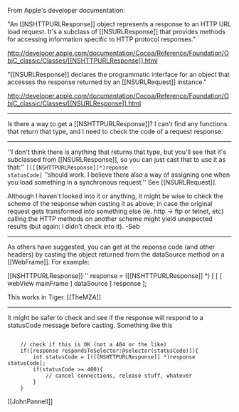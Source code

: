 From Apple's developer documentation:

"An [[NSHTTPURLResponse]] object represents a response to an HTTP URL load request. It's a subclass of [[NSURLResponse]] that provides methods for accessing information specific to HTTP protocol responses."

http://developer.apple.com/documentation/Cocoa/Reference/Foundation/ObjC_classic/Classes/[[NSHTTPURLResponse]].html

"[[NSURLResponse]] declares the programmatic interface for an object that accesses the response returned by an [[NSURLRequest]] instance."

http://developer.apple.com/documentation/Cocoa/Reference/Foundation/ObjC_classic/Classes/[[NSURLResponse]].html

----

Is there a way to get a [[NSHTTPURLResponse]]? I can't find any functions that return that type, and I need to check the code of a request response.

----

''I don't think there is anything that returns that type, but you'll see that it's subclassed from [[NSURLResponse]], so you can just cast that to use it as that:''
<code>[([[NSHTTPURLResponse]]*)reponse statusCode]</code> ''should work. I believe there also a way of assigning one when you load something in a synchronous request.''  See [[NSURLRequest]].

Although I haven't looked into it or anything, it might be wise to check the scheme of the response when casting it as above; in case the original request gets transformed into something else (ie. http -> ftp or telnet, etc) calling the HTTP methods on another scheme might yield unexpected results (but again: I didn't check into it). -Seb

----

As others have suggested, you can get at the reponse code (and other headers) by casting the object returned from the dataSource method on a [[WebFrame]]. For example:

[[NSHTTPURLResponse]] '' response = ([[NSHTTPURLResponse]] *) [ [ [ webView mainFrame ] dataSource ] response ];

This works in Tiger. [[TheMZA]]

----

It might be safer to check and see if the response will respond to a statusCode message before casting.  Something like this

<code>
    // check if this is OK (not a 404 or the like)
    if([response respondsToSelector:@selector(statusCode)]){
        int statusCode = [([[NSHTTPURLResponse]] *)response statusCode];
        if(statusCode >= 400){
            // cancel connections, release stuff, whatever
        }
    }
</code>

[[JohnPannell]]